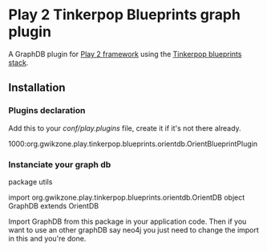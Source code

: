 # Play 2 Tinkerpop Blueprints graph plugin

A GraphDB plugin for [Play 2 framework](http://playframework.org/) using the
[Tinkerpop blueprints stack](https://github.com/tinkerpop/blueprints/wiki/).

## Installation

### Plugins declaration

Add this to your _conf/play.plugins_ file, create it if it's not there already.

  1000:org.gwikzone.play.tinkerpop.blueprints.orientdb.OrientBlueprintPlugin

### Instanciate your graph db

  package utils

  import org.gwikzone.play.tinkerpop.blueprints.orientdb.OrientDB
  object GraphDB extends OrientDB

Import GraphDB from this package in your application code. Then if you want to
use an other graphDB say neo4j you just need to change the import in this
and you're done.
